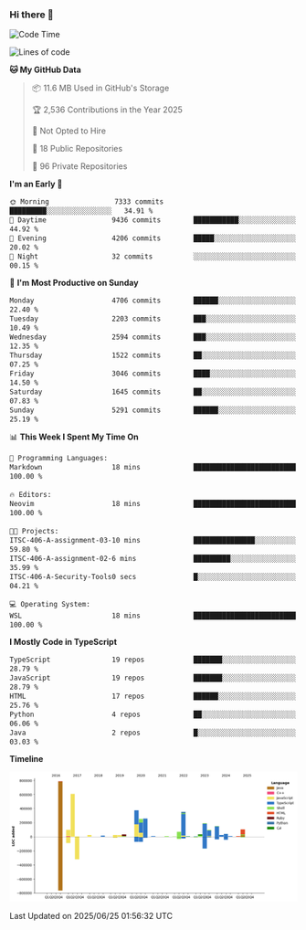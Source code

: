 ### Hi there 👋

<!--
**Clumsy-Coder/Clumsy-Coder** is a ✨ _special_ ✨ repository because its `README.md` (this file) appears on your GitHub profile.

Here are some ideas to get you started:

- 🔭 I’m currently working on ...
- 🌱 I’m currently learning ...
- 👯 I’m looking to collaborate on ...
- 🤔 I’m looking for help with ...
- 💬 Ask me about ...
- 📫 How to reach me: ...
- 😄 Pronouns: ...
- ⚡ Fun fact: ...
-->

<!-- anmol098/waka-readme-stats -->
<!--START_SECTION:waka-->
![Code Time](http://img.shields.io/badge/Code%20Time-1%2C275%20hrs%2020%20mins-blue)

![Lines of code](https://img.shields.io/badge/From%20Hello%20World%20I%27ve%20Written-3.6%20million%20lines%20of%20code-blue)

**🐱 My GitHub Data** 

> 📦 11.6 MB Used in GitHub's Storage 
 > 
> 🏆 2,536 Contributions in the Year 2025
 > 
> 🚫 Not Opted to Hire
 > 
> 📜 18 Public Repositories 
 > 
> 🔑 96 Private Repositories 
 > 
**I'm an Early 🐤** 

```text
🌞 Morning                7333 commits        █████████░░░░░░░░░░░░░░░░   34.91 % 
🌆 Daytime                9436 commits        ███████████░░░░░░░░░░░░░░   44.92 % 
🌃 Evening                4206 commits        █████░░░░░░░░░░░░░░░░░░░░   20.02 % 
🌙 Night                  32 commits          ░░░░░░░░░░░░░░░░░░░░░░░░░   00.15 % 
```
📅 **I'm Most Productive on Sunday** 

```text
Monday                   4706 commits        ██████░░░░░░░░░░░░░░░░░░░   22.40 % 
Tuesday                  2203 commits        ███░░░░░░░░░░░░░░░░░░░░░░   10.49 % 
Wednesday                2594 commits        ███░░░░░░░░░░░░░░░░░░░░░░   12.35 % 
Thursday                 1522 commits        ██░░░░░░░░░░░░░░░░░░░░░░░   07.25 % 
Friday                   3046 commits        ████░░░░░░░░░░░░░░░░░░░░░   14.50 % 
Saturday                 1645 commits        ██░░░░░░░░░░░░░░░░░░░░░░░   07.83 % 
Sunday                   5291 commits        ██████░░░░░░░░░░░░░░░░░░░   25.19 % 
```


📊 **This Week I Spent My Time On** 

```text
💬 Programming Languages: 
Markdown                 18 mins             █████████████████████████   100.00 % 

🔥 Editors: 
Neovim                   18 mins             █████████████████████████   100.00 % 

🐱‍💻 Projects: 
ITSC-406-A-assignment-03-10 mins             ███████████████░░░░░░░░░░   59.80 % 
ITSC-406-A-assignment-02-6 mins              █████████░░░░░░░░░░░░░░░░   35.99 % 
ITSC-406-A-Security-Tools0 secs              █░░░░░░░░░░░░░░░░░░░░░░░░   04.21 % 

💻 Operating System: 
WSL                      18 mins             █████████████████████████   100.00 % 
```

**I Mostly Code in TypeScript** 

```text
TypeScript               19 repos            ███████░░░░░░░░░░░░░░░░░░   28.79 % 
JavaScript               19 repos            ███████░░░░░░░░░░░░░░░░░░   28.79 % 
HTML                     17 repos            ██████░░░░░░░░░░░░░░░░░░░   25.76 % 
Python                   4 repos             ██░░░░░░░░░░░░░░░░░░░░░░░   06.06 % 
Java                     2 repos             █░░░░░░░░░░░░░░░░░░░░░░░░   03.03 % 
```



**Timeline**

![Lines of Code chart](https://raw.githubusercontent.com/Clumsy-Coder/Clumsy-Coder/main/assets/bar_graph.png)


 Last Updated on 2025/06/25 01:56:32 UTC
<!--END_SECTION:waka-->

